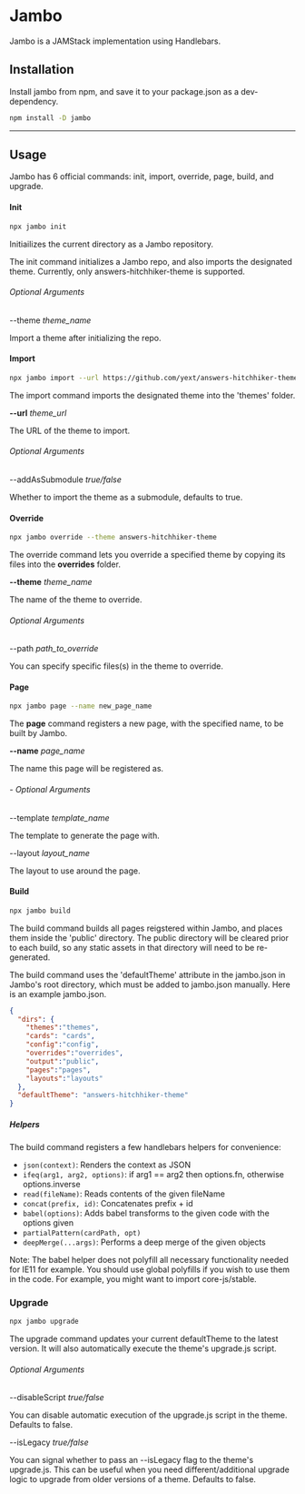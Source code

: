 # Jambo

Jambo is a JAMStack implementation using Handlebars.

## Installation

Install jambo from npm, and save it to your package.json as a dev-dependency.

```bash
npm install -D jambo
```
___

## Usage

Jambo has 6 official commands: init, import, override, page, build, and upgrade.

#### Init

```bash
npx jambo init
```

Initiailizes the current directory as a Jambo repository.

The init command initializes a Jambo repo, and also imports the designated theme.
Currently, only answers-hitchhiker-theme is supported.

###### Optional Arguments

--theme _theme_name_

Import a theme after initializing the repo.

#### Import

```bash
npx jambo import --url https://github.com/yext/answers-hitchhiker-theme.git
```

The import command imports the designated theme into the 'themes' folder.

**--url** _theme_url_

The URL of the theme to import.

###### Optional Arguments

--addAsSubmodule _true/false_

Whether to import the theme as a submodule, defaults to true.

#### Override

```bash
npx jambo override --theme answers-hitchhiker-theme
```

The override command lets you override a specified theme by copying its files into the **overrides** folder.

**--theme** _theme_name_

The name of the theme to override.

###### Optional Arguments

--path _path_to_override_

You can specify specific files(s) in the theme to override.

#### Page

```bash
npx jambo page --name new_page_name
```

The **page** command registers a new page, with the specified name, to be built by Jambo.

**--name** _page_name_

The name this page will be registered as.

###### - Optional Arguments

--template  _template_name_

The template to generate the page with.

--layout _layout_name_

The layout to use around the page.

#### Build

```bash
npx jambo build
```

The build command builds all pages reigstered within Jambo, and places them inside the 'public' directory. The public directory will be cleared prior to each build, so any static assets in that directory will need to be re-generated.

The build command uses the 'defaultTheme' attribute in the jambo.json in Jambo's root directory, which must be added to jambo.json manually. Here is an example jambo.json.

```json
{
  "dirs": {
    "themes":"themes",
    "cards": "cards",
    "config":"config",
    "overrides":"overrides",
    "output":"public",
    "pages":"pages",
    "layouts":"layouts"
  },
  "defaultTheme": "answers-hitchhiker-theme"
}
```

##### Helpers

The build command registers a few handlebars helpers for convenience:

* `json(context)`: Renders the context as JSON
* `ifeq(arg1, arg2, options)`: if arg1 == arg2 then options.fn, otherwise options.inverse
* `read(fileName)`: Reads contents of the given fileName
* `concat(prefix, id)`: Concatenates prefix + id
* `babel(options)`: Adds babel transforms to the given code with the options given
* `partialPattern(cardPath, opt)`
* `deepMerge(...args)`: Performs a deep merge of the given objects

Note: The babel helper does not polyfill all necessary functionality needed for IE11 for example.
You should use global polyfills if you wish to use them in the code. For example, you might
want to import core-js/stable.


### Upgrade

```bash
npx jambo upgrade
```

The upgrade command updates your current defaultTheme to the latest version.
It will also automatically execute the theme's upgrade.js script.

###### Optional Arguments

--disableScript _true/false_

You can disable automatic execution of the upgrade.js script in the theme.
Defaults to false.

--isLegacy _true/false_

You can signal whether to pass an --isLegacy flag to the theme's upgrade.js.
This can be useful when you need different/additional upgrade logic to upgrade
from older versions of a theme. Defaults to false.
